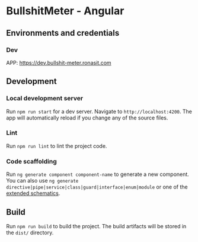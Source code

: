 # BullshitMeter - Angular

## Environments and credentials

### Dev

APP: https://dev.bullshit-meter.ronasit.com

## Development

### Local development server

Run `npm run start` for a dev server. Navigate to `http://localhost:4200`.
The app will automatically reload if you change any of the source files.

### Lint

Run `npm run lint` to lint the project code.

### Code scaffolding

Run `ng generate component component-name` to generate a new component. You can also use `ng generate directive|pipe|service|class|guard|interface|enum|module` or one of the [extended schematics](https://www.npmjs.com/package/@ronas-it/angular-schematics).

## Build

Run `npm run build` to build the project. The build artifacts will be stored in the `dist/` directory.
